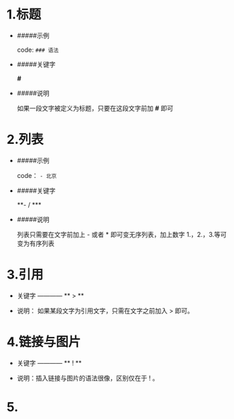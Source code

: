 # 1.标题

- #####示例

    code: `### 语法`

- #####关键字 

    **#**

- #####说明

    如果一段文字被定义为标题，只要在这段文字前加 **#** 即可 

# 2.列表

- #####示例

    code： `- 北京`

- #####关键字

    **- / ***

- #####说明

    列表只需要在文字前加上 - 或者 * 即可变无序列表，加上数字 1.，2.，3.等可变为有序列表

# 3.引用

- 关键字 ———— ** > **

- 说明： 如果某段文字为引用文字，只需在文字之前加入 > 即可。

# 4.链接与图片

- 关键字 ———— ** ! **

- 说明：插入链接与图片的语法很像，区别仅在于 ! 。

# 5.



